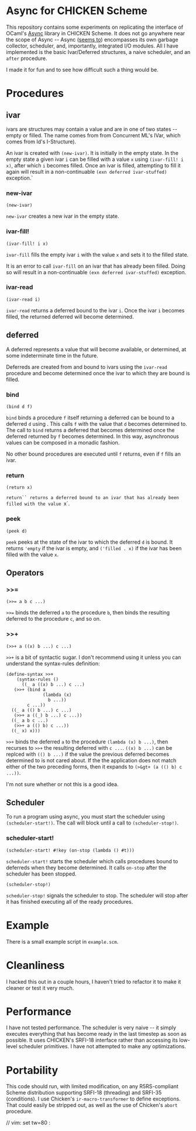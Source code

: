 # Async for CHICKEN Scheme

This repository contains some experiments on replicating the interface of
OCaml's [Async][1] library in CHICKEN Scheme. It does not go anywhere near the
scope of Async -- Async ([seems to][2]) encompasses its own garbage collector,
scheduler, and, importantly, integrated I/O modules. All I have implemented is
the basic Ivar/Deferred structures, a naive scheduler, and an `after` procedure.

I made it for fun and to see how difficult such a thing would be.

# Procedures

## ivar

ivars are structures may contain a value and are in one of two states -- empty
or filled. The name comes from from Concurrent ML's IVar, which comes from Id's
I-Structure). 

An ivar is created with `(new-ivar)`. It is initially in the empty state. In the
empty state a given ivar `i` can be filled with a value `x` using `(ivar-fill! i
x)`, after which `i` becomes filled. Once an ivar is filled, attempting to fill
it again will result in a non-continuable `(exn deferred ivar-stuffed)`
exception.`

### new-ivar

`(new-ivar)`

`new-ivar` creates a new ivar in the empty state.

### ivar-fill!

`(ivar-fill! i x)`

`ivar-fill` fills the empty ivar `i` with the value `x` and sets it to the
filled state.

It is an error to call `ivar-fill` on an ivar that has already been filled.
Doing so will result in a non-continuable  `(exn deferred ivar-stuffed)`
exception.

### ivar-read

`(ivar-read i)`

`ivar-read` returns a deferred bound to the ivar `i`. Once the ivar `i` becomes
filled, the returned deferred will become determined.

## deferred

A deferred represents a value that will become available, or determined, at some
indeterminate time in the future.

Deferreds are created from and bound to ivars using the `ivar-read` procedure
and become determined once the ivar to which they are bound is filled.

### bind

`(bind d f)`

`bind` binds a procedure `f` itself returning a deferred can be bound to a deferred `d` using . This calls `f` with the value that `d` becomes determined to.
The call to `bind` returns a deferred that becomes determined once the deferred
returned by `f` becomes determined. In this way, asynchronous values can be
composed in a monadic fashion.

No other bound procedures are executed until `f` returns, even if `f` fills an
ivar.

### return

`(return x)`

`return`` returns a deferred bound to an ivar that has already been filled
with the value `x`.

### peek

`(peek d)`

`peek` peeks at the state of the ivar to which the deferred `d` is bound. It
returns `'empty` if the ivar is empty, and `('filled . x)` if the ivar has been
filled with the value `x`.

## Operators

### >>=

`(>>= a b c ...)`

`>>=` binds the deferred `a` to the procedure `b`, then binds the resulting
deferred to the procedure `c`, and so on.

### >>+

`(>>+ a ((x) b ...) c ...)`

`>>+` is a bit of syntactic sugar. I don't recommend using it unless you
can understand the syntax-rules definition:

````
(define-syntax >>+
    (syntax-rules ()
      ((_ a ((x) b ...) c ...)
   (>>+ (bind a
              (lambda (x)
                b ...))
        c ...))
  ((_ a (() b ...) c ...)
   (>>+ a ((_) b ...) c ...))
  ((_ a b c ...)
   (>>+ a (() b) c ...))
  ((_ x) x)))
````


`>>+` binds the deferred `a` to the procedure `(lambda (x) b ...)`, then
recurses to `>>+` the resulting deferred with `c ...`. `((x) b ...)` can
be replced with `(() b ...)` if the value the previous deferred becomes
determined to is not cared about. If the the application does not match either
of the two preceding forms, then it expands to `(>&gt+ (a (() b) c ...))`.

I'm not sure whether or not this is a good idea.

## Scheduler

To run a program using async, you must start the scheduler using 
`(scheduler-start!)`. The call will block until a call to `(scheduler-stop!)`.

### scheduler-start!

`(scheduler-start! #!key (on-stop (lambda () #t)))`

`scheduler-start!` starts the scheduler which calls procedures bound to
deferreds when they become determined. It calls `on-stop` after the scheduler
has been stopped.

`(scheduler-stop!)`

`scheduler-stop!` signals the scheduler to stop. The scheduler will stop after
it has finished executing all of the ready procedures.

# Example

There is a small example script in `example.scm`.

# Cleanliness

I hacked this out in a couple hours, I haven't tried to refactor it to make it
cleaner or test it very much.

# Performance

I have not tested performance. The scheduler is very naive -- it simply executes
everything that has become ready in the last timestep  as soon as possible. It
uses CHICKEN's SRFI-18 interface rather than accessing its low-level scheduler
primitives. I have not attempted to make any optimizations.

# Portability

This code should run, with limited modification, on any R5RS-compliant Scheme
distribution supporting SRFI-18 (threading) and SRFI-35 (conditions). I use
Chicken's `ir-macro-transformer` to define exceptions. That could easily be
stripped out, as well as the use of Chicken's `abort` procedure.


[1]: https://realworldocaml.org/v1/en/html/concurrent-programming-with-async.html
[2]: https://github.com/janestreet/async_kernel/tree/master/src
// vim: set tw=80 :
